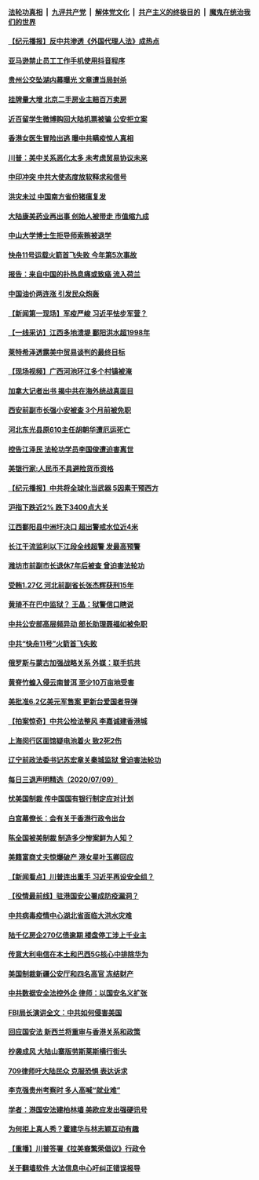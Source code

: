 

####  [法轮功真相](../../../../basic/blob/master/README.md?t=07110502) &nbsp;|&nbsp; [九评共产党](../../../../9ping.md/blob/master/README.md?t=07110502) &nbsp;|&nbsp; [解体党文化](../../../../jtdwh.md/blob/master/README.md?t=07110502)  &nbsp;|&nbsp; [共产主义的终极目的](../../../../gczydzjmd.md/blob/master/README.md?t=07110502) &nbsp;|&nbsp; [魔鬼在统治我们的世界](../../../../mgztzwmdsj.md/blob/master/README.md?t=07110502) 

#### [【纪元播报】反中共渗透《外国代理人法》成热点](../pages/nsc413/n12245678.md?t=07110502) 

#### [亚马逊禁止员工工作手机使用抖音程序](../pages/nsc413/n12247437.md?t=07110502) 

#### [贵州公交坠湖内幕曝光 文章遭当局封杀](../pages/nsc413/n12247428.md?t=07110502) 

#### [挂牌量大增 北京二手房业主赔百万卖房](../pages/nsc413/n12247382.md?t=07110502) 

#### [近百留学生微博购回大陆机票被骗 公安拒立案](../pages/nsc413/n12247438.md?t=07110502) 

#### [香港女医生冒险出逃 曝中共瞒疫惊人真相](../pages/nsc413/n12247399.md?t=07110502) 

#### [川普：美中关系恶化太多 未考虑贸易协议未来](../pages/nsc413/n12247342.md?t=07110502) 

#### [中印冲突 中共大使态度放软释求和信号](../pages/nsc413/n12247210.md?t=07110502) 

#### [洪灾未过 中国南方省份猪瘟复发](../pages/nsc413/n12247168.md?t=07110502) 

#### [大陆康美药业再出事 创始人被带走 市值缩九成](../pages/nsc413/n12246997.md?t=07110502) 

#### [中山大学博士生拒导师索贿被退学](../pages/nsc413/n12246978.md?t=07110502) 

#### [快舟11号运载火箭首飞失败 今年第5次事故](../pages/nsc413/n12246984.md?t=07110502) 

#### [报告：来自中国的扑热息痛或致癌 流入荷兰](../pages/nsc413/n12246872.md?t=07110502) 

#### [中国油价两连涨 引发民众炮轰](../pages/nsc413/n12247004.md?t=07110502) 

#### [【新闻第一现场】军疫严峻 习近平怯步军营？](../pages/nsc413/n12245547.md?t=07110502) 


#### [【一线采访】江西多地溃堤 鄱阳洪水超1998年](../pages/nsc413/n12246751.md?t=07110502) 

#### [莱特希泽透露美中贸易谈判的最终目标](../pages/nsc413/n12246823.md?t=07110502) 

#### [【现场视频】广西河池环江多个村镇被淹](../pages/nsc413/n12246382.md?t=07110502) 

#### [加拿大记者出书 揭中共在海外统战真面目](../pages/nsc413/n12246636.md?t=07110502) 

#### [西安前副市长强小安被查 3个月前被免职](../pages/nsc413/n12246614.md?t=07110502) 

#### [河北东光县原610主任胡朝华遭厄运死亡](../pages/nsc413/n12244557.md?t=07110502) 

#### [控告江泽民 法轮功学员李国俊遭迫害离世](../pages/nsc413/n12243713.md?t=07110502) 

#### [美银行家:人民币不具避险货币资格](../pages/nsc413/n12245510.md?t=07110502) 

#### [【纪元播报】中共将全球化当武器 5因素干预西方](../pages/nsc413/n12240089.md?t=07110502) 

#### [沪指下跌近2% 跌下3400点大关](../pages/nsc413/n12246110.md?t=07110502) 

#### [江西鄱阳县中洲圩决口 超出警戒水位近4米](../pages/nsc413/n12246367.md?t=07110502) 

#### [长江干流监利以下江段全线超警 发最高预警](../pages/nsc413/n12245943.md?t=07110502) 

#### [潍坊市前副市长退休7年后被查 曾迫害法轮功](../pages/nsc413/n12246389.md?t=07110502) 

#### [受贿1.27亿 河北前副省长张杰辉获刑15年](../pages/nsc413/n12246316.md?t=07110502) 

#### [黄琦不在巴中监狱？ 王晶：狱警信口瞎说](../pages/nsc413/n12246149.md?t=07110502) 

#### [中共公安部高层频异动 部长助理聂福如被免职](../pages/nsc413/n12245973.md?t=07110502) 

#### [中共“快舟11号”火箭首飞失败](../pages/nsc413/n12246185.md?t=07110502) 

#### [俄罗斯与蒙古加强战略关系 外媒：联手抗共](../pages/nsc413/n12245755.md?t=07110502) 

#### [黄脊竹蝗入侵云南普洱 至少10万亩地受害](../pages/nsc413/n12245777.md?t=07110502) 

#### [美批准6.2亿美元军售案 更新台爱国者导弹](../pages/nsc413/n12245677.md?t=07110502) 

#### [【拍案惊奇】中共公检法整风 李嘉诚建香港城](../pages/nsc413/n12245481.md?t=07110502) 

#### [上海闵行区面馆疑电池着火 致2死2伤](../pages/nsc413/n12245624.md?t=07110502) 

#### [辽宁前政法委书记苏宏章关秦城监狱 曾迫害法轮功](../pages/nsc413/n12245556.md?t=07110502) 

#### [每日三退声明精选（2020/07/09）](../pages/nsc413/n12245584.md?t=07110502) 

#### [忧美国制裁 传中国国有银行制定应对计划](../pages/nsc413/n12245265.md?t=07110502) 

#### [白宫幕僚长：会有关于香港行政令出台](../pages/nsc413/n12245360.md?t=07110502) 

#### [陈全国被美制裁 制造多少惨案鲜为人知？](../pages/nsc413/n12245205.md?t=07110502) 

#### [美籍富商丈夫惊爆破产 港女星叶玉卿回应](../pages/nsc413/n12245108.md?t=07110502) 

#### [【新闻看点】川普连出重手 习近平再设安全组？](../pages/nsc413/n12245131.md?t=07110502) 

#### [【役情最前线】驻港国安公署成防疫漏洞？](../pages/nsc413/n12245029.md?t=07110502) 

#### [中共病毒疫情中心湖北省面临大洪水灾难](../pages/nsc413/n12245128.md?t=07110502) 

#### [陆千亿房企270亿债逾期 楼盘停工涉上千业主](../pages/nsc413/n12245058.md?t=07110502) 

#### [传意大利电信在本土和巴西5G核心中排除华为](../pages/nsc413/n12244770.md?t=07110502) 

#### [美国制裁新疆公安厅和四名高官 冻结财产](../pages/nsc413/n12244653.md?t=07110502) 

#### [中共数据安全法控外企 律师：以国安名义扩张](../pages/nsc413/n12245054.md?t=07110502) 

#### [FBI局长演讲全文：中共如何侵害美国](../pages/nsc413/n12244578.md?t=07110502) 

#### [回应国安法 新西兰将重审与香港关系和政策](../pages/nsc413/n12244085.md?t=07110502) 

#### [抄袭成风 大陆山寨版劳斯莱斯横行街头](../pages/nsc413/n12244796.md?t=07110502) 

#### [709律师吁大陆民众 克服恐惧 表达诉求](../pages/nsc413/n12243809.md?t=07110502) 

#### [李克强贵州考察时 多人高喊“就业难”](../pages/nsc413/n12244716.md?t=07110502) 

#### [学者：港国安法建柏林墙 美欧应发出强硬讯号](../pages/nsc413/n12243992.md?t=07110502) 

#### [为何拒上真人秀？霍建华与林志颖互动有趣](../pages/nsc413/n12244617.md?t=07110502) 

#### [【重播】川普签署《拉美裔繁荣倡议》行政令](../pages/nsc413/n12244501.md?t=07110502) 

#### [关于翻墙软件 大法信息中心吁纠正错误报导](../pages/nsc413/n12239627.md?t=07110502) 

